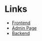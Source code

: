 # Links

- [Frontend](https://nextbookingfrontend.vercel.app/)
- [Admin Page](https://admim-next-booking.vercel.app/nextbooking/admin/login)
- [Backend](https://nextbooking-ten.vercel.app/)
